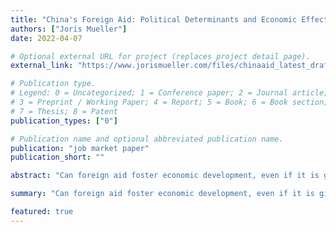 ```yaml
---
title: "China's Foreign Aid: Political Determinants and Economic Effects"
authors: ["Joris Mueller"]
date: 2022-04-07

# Optional external URL for project (replaces project detail page).
external_link: "https://www.jorismueller.com/files/chinaaid_latest_draft.pdf"

# Publication type.
# Legend: 0 = Uncategorized; 1 = Conference paper; 2 = Journal article;
# 3 = Preprint / Working Paper; 4 = Report; 5 = Book; 6 = Book section;
# 7 = Thesis; 8 = Patent
publication_types: ["0"]

# Publication name and optional abbreviated publication name.
publication: "job market paper"
publication_short: ""

abstract: "Can foreign aid foster economic development, even if it is given to satisfy objectives of the donor country? I study this highly debated question in the context of Chinese infrastructure aid, which has received much attention from policymakers. I build a novel project- and firm-level dataset to identify political determinants of Chinese aid and its economic consequences for recipient countries. I document that when there is local labor unrest in a Chinese prefecture, contracts for Chinese aid projects are allocated to large state-owned firms in the prefecture, and employment by these firms increases. Connections between these firms and other countries mean that China's response to domestic unrest affects the allocation of Chinese aid projects to recipient countries. I exploit the variation in countries' receipt of aid caused by the timing and spatial variation in local labor unrest in China, together with these connections, to develop a novel instrument for identifying the causal effects of Chinese aid on recipients. I find large positive effects on GDP, trade, consumption and employment."

summary: "Can foreign aid foster economic development, even if it is given to satisfy objectives of the donor country? I study this highly debated question in the context of Chinese infrastructure aid, which has received much attention from policymakers. I build a novel project- and firm-level dataset to identify political determinants of Chinese aid and its economic consequences for recipient countries. I document that when there is local labor unrest in a Chinese prefecture, contracts for Chinese aid projects are allocated to large state-owned firms in the prefecture, and employment by these firms increases. Connections between these firms and other countries mean that China's response to domestic unrest affects the allocation of Chinese aid projects to recipient countries. I exploit the variation in countries' receipt of aid caused by the timing and spatial variation in local labor unrest in China, together with these connections, to develop a novel instrument for identifying the causal effects of Chinese aid on recipients. I find large positive effects on GDP, trade, consumption and employment."

featured: true
---
```

